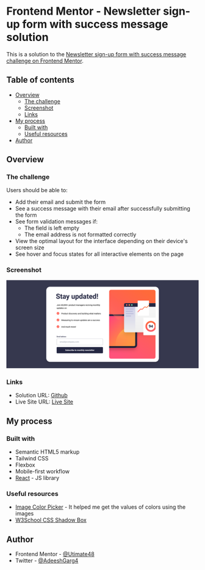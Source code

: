 # Frontend Mentor - Newsletter sign-up form with success message solution

This is a solution to the [Newsletter sign-up form with success message challenge on Frontend Mentor](https://www.frontendmentor.io/challenges/newsletter-signup-form-with-success-message-3FC1AZbNrv). 

## Table of contents

- [Overview](#overview)
  - [The challenge](#the-challenge)
  - [Screenshot](#screenshot)
  - [Links](#links)
- [My process](#my-process)
  - [Built with](#built-with)
  - [Useful resources](#useful-resources)
- [Author](#author)
## Overview

### The challenge

Users should be able to:

- Add their email and submit the form
- See a success message with their email after successfully submitting the form
- See form validation messages if:
  - The field is left empty
  - The email address is not formatted correctly
- View the optimal layout for the interface depending on their device's screen size
- See hover and focus states for all interactive elements on the page

### Screenshot

![](./screenshot.png)


### Links

- Solution URL: [Github](https://github.com/Ultimate48/newsletter-sign-up-with-success-message-main)
- Live Site URL: [Live Site](https://newsletter-sign-up-px9k.onrender.com/)

## My process

### Built with

- Semantic HTML5 markup
- Tailwind CSS
- Flexbox
- Mobile-first workflow
- [React](https://reactjs.org/) - JS library


### Useful resources

- [Image Color Picker](https://imagecolorpicker.com/en) - It helped me get the values of colors using the images
- [W3School CSS Shadow Box](https://www.w3schools.com/css/css3_shadows_box.asp)

## Author

- Frontend Mentor - [@Utimate48](https://www.frontendmentor.io/profile/Ultimate48)
- Twitter - [@AdeeshGarg4](https://www.twitter.com/AdeeshGarg4)
